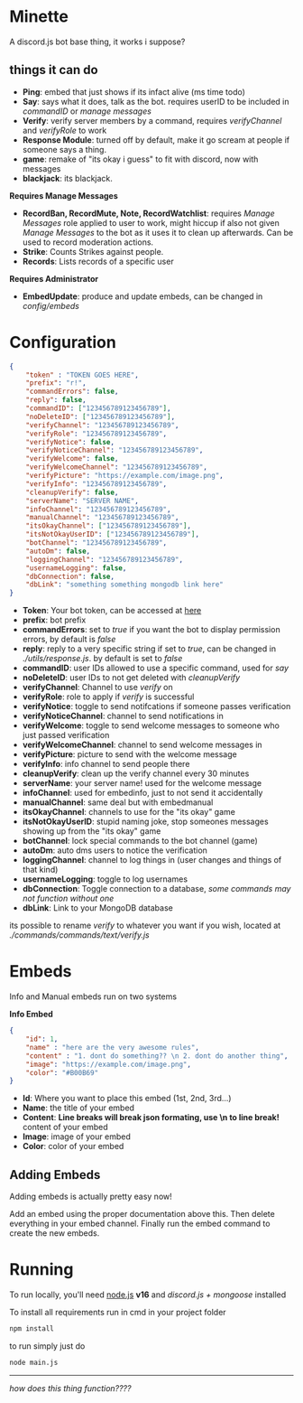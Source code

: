 # Minette
A discord.js bot base thing, it works i suppose?

## things it can do
* **Ping**: embed that just shows if its infact alive (ms time todo)
* **Say**: says what it does, talk as the bot. requires userID to be included in *commandID* or *manage messages*
* **Verify**: verify server members by a command, requires *verifyChannel* and *verifyRole* to work
* **Response Module**: turned off by default, make it go scream at people if someone says a thing.
* **game**: remake of "its okay i guess" to fit with discord, now with messages
* **blackjack**: its blackjack.

**Requires Manage Messages**
* **RecordBan, RecordMute, Note, RecordWatchlist**: requires *Manage Messages* role applied to user to work, might hiccup if also not given *Manage Messages* to the bot as it uses it to clean up afterwards. Can be used to record moderation actions.  
* **Strike**: Counts Strikes against people.
* **Records**: Lists records of a specific user

**Requires Administrator**
* **EmbedUpdate**: produce and update embeds, can be changed in *config/embeds* 



# Configuration
```json 
{
    "token" : "TOKEN GOES HERE",
    "prefix": "r!",
    "commandErrors": false,
    "reply": false,
    "commandID": ["123456789123456789"],
    "noDeleteID": ["123456789123456789"],
    "verifyChannel": "123456789123456789",
    "verifyRole": "123456789123456789",
    "verifyNotice": false,
    "verifyNoticeChannel": "123456789123456789",
    "verifyWelcome": false,
    "verifyWelcomeChannel": "123456789123456789",
    "verifyPicture": "https://example.com/image.png",
    "verifyInfo": "123456789123456789", 
    "cleanupVerify": false,
    "serverName": "SERVER NAME",
    "infoChannel": "123456789123456789",
    "manualChannel": "123456789123456789",
    "itsOkayChannel": ["123456789123456789"],
    "itsNotOkayUserID": ["123456789123456789"],
    "botChannel": "123456789123456789",
    "autoDm": false,
    "loggingChannel": "123456789123456789",
    "usernameLogging": false,
    "dbConnection": false,
    "dbLink": "something something mongodb link here"
}
```
* **Token**: Your bot token, can be accessed at [here](https://discord.com/developers/applications)
* **prefix**: bot prefix
* **commandErrors**: set to *true* if you want the bot to display permission errors, by default is *false*
* **reply**: reply to a very specific string if set to *true*, can be changed in *./utils/response.js*. by default is set to *false*
* **commandID**: user IDs allowed to use a specific command, used for *say*
* **noDeleteID**: user IDs to not get deleted with *cleanupVerify*
* **verifyChannel**: Channel to use *verify* on
* **verifyRole**: role to apply if *verify* is successful
* **verifyNotice**: toggle to send notifcations if someone passes verification
* **verifyNoticeChannel**: channel to send notifications in
* **verifyWelcome**: toggle to send welcome messages to someone who just passed verification
* **verifyWelcomeChannel**: channel to send welcome messages in
* **verifyPicture**: picture to send with the welcome message
* **verifyInfo**: info channel to send people there
* **cleanupVerify**: clean up the verify channel every 30 minutes
* **serverName**: your server name! used for the welcome message
* **infoChannel**: used for embedinfo, just to not send it accidentally
* **manualChannel**: same deal but with embedmanual
* **itsOkayChannel**: channels to use for the "its okay" game
* **itsNotOkayUserID**: stupid naming joke, stop someones messages showing up from the "its okay" game
* **botChannel**: lock special commands to the bot channel (game)
* **autoDm**: auto dms users to notice the verification
* **loggingChannel**: channel to log things in (user changes and things of that kind)
* **usernameLogging**: toggle to log usernames
* **dbConnection**: Toggle connection to a database, *some commands may not function without one*
* **dbLink**: Link to your MongoDB database

its possible to rename *verify* to whatever you want if you wish, located at *./commands/commands/text/verify.js*

# Embeds

Info and Manual embeds run on two systems

**Info Embed**
```json
{
    "id": 1,
    "name" : "here are the very awesome rules",
    "content" : "1. dont do something?? \n 2. dont do another thing",
    "image": "https://example.com/image.png",
    "color": "#B00B69"
}   
```
* **Id**: Where you want to place this embed (1st, 2nd, 3rd...)
* **Name**: the title of your embed
* **Content**: __**Line breaks will break json formating, use \n to line break!**__ content of your embed
* **Image**: image of your embed
* **Color**: color of your embed


## Adding Embeds
Adding embeds is actually pretty easy now!

Add an embed using the proper documentation above this. Then delete everything in your embed channel. Finally run the embed command to create the new embeds.



# Running

To run locally, you'll need [node.js](https://nodejs.org/en/) **v16** and *discord.js + mongoose* installed

To install all requirements run in cmd in your project folder
```cmd
npm install 
```

to run simply just do
```cmd
node main.js
```

------

*how does this thing function????*
